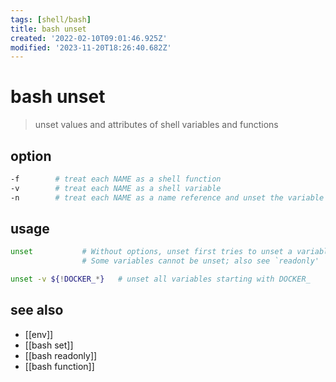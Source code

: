```yaml
---
tags: [shell/bash]
title: bash unset
created: '2022-02-10T09:01:46.925Z'
modified: '2023-11-20T18:26:40.682Z'
---
```


# bash unset

> unset values and attributes of shell variables and functions

## option

```sh
-f        # treat each NAME as a shell function
-v        # treat each NAME as a shell variable
-n        # treat each NAME as a name reference and unset the variable itself rather than the variable it references
```

## usage

```sh
unset           # Without options, unset first tries to unset a variable, and if that fails,tries to unset a function
                # Some variables cannot be unset; also see `readonly'

unset -v ${!DOCKER_*}   # unset all variables starting with DOCKER_
```

## see also

- [[env]]
- [[bash set]]
- [[bash readonly]]
- [[bash function]]
